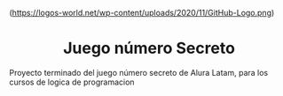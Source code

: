 (https://logos-world.net/wp-content/uploads/2020/11/GitHub-Logo.png)

<h1 align="center"> Juego número Secreto </h1>
<p>Proyecto terminado del juego número secreto de Alura Latam, para los cursos de logica de programacion</p>
